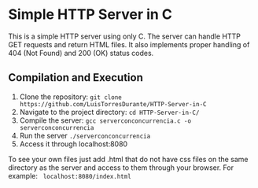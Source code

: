 # Simple HTTP Server in C

This is a simple HTTP server using only C. The server can handle HTTP GET requests and return HTML files. It also implements proper handling of 404 (Not Found) and 200 (OK) status codes.

## Compilation and Execution
1. Clone the repository:
   ```git clone https://github.com/LuisTorresDurante/HTTP-Server-in-C```
2. Navigate to the project directory:
   ```cd HTTP-Server-in-C/```
3. Compile the server:
   ```gcc serverconconcurrencia.c -o serverconconcurrencia```
4. Run the server
   ```./serverconconcurrencia```  
5. Access it through localhost:8080

To see your own files just add .html that do not have css files on the same directory as the server and access to them through your browser. For example:
``` localhost:8080/index.html``` 